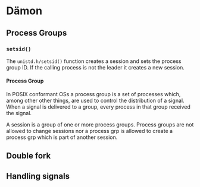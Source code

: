 # Dämon

## Process Groups

### `setsid()`

The `unistd.h/setsid()` function creates a session and sets the process group ID.
If the calling process is not the leader it creates a new session.


#### Process Group

In POSIX conformant OSs a process group is a set of processes which, among other
other things, are used to control the distribution of a signal. When a signal is
delivered to a group, every process in that group received the signal.

A session is a group of one or more process groups. Process groups are not 
allowed to change sessions nor a process grp is allowed to create a process grp
which is part of another session. 

## Double fork


## Handling signals
